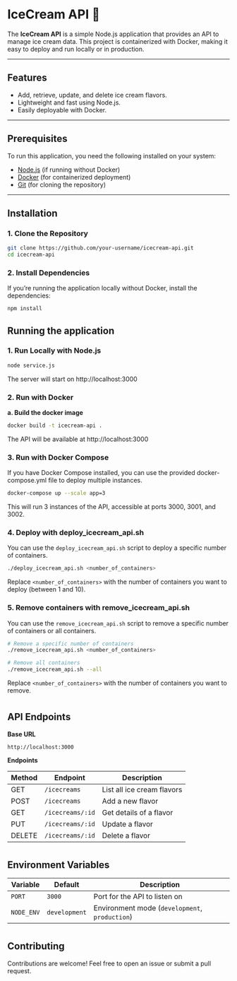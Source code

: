 # IceCream API 🍦

The **IceCream API** is a simple Node.js application that provides an API to manage ice cream data. This project is containerized with Docker, making it easy to deploy and run locally or in production.

---

## Features
- Add, retrieve, update, and delete ice cream flavors.
- Lightweight and fast using Node.js.
- Easily deployable with Docker.

---

## Prerequisites

To run this application, you need the following installed on your system:
- [Node.js](https://nodejs.org) (if running without Docker)
- [Docker](https://www.docker.com/get-started) (for containerized deployment)
- [Git](https://git-scm.com/) (for cloning the repository)

---

## Installation

### **1. Clone the Repository**
```bash
git clone https://github.com/your-username/icecream-api.git
cd icecream-api
```
### **2. Install Dependencies**

If you’re running the application locally without Docker, install the dependencies:

```bash
npm install
```

## **Running the application**

### **1. Run Locally with Node.js**

```bash
node service.js
```

The server will start on http://localhost:3000

### **2. Run with Docker**
**a. Build the docker image**
```bash
docker build -t icecream-api .
```
The API will be available at http://localhost:3000

### **3. Run with Docker Compose**
If you have Docker Compose installed, you can use the provided docker-compose.yml file to deploy multiple instances.
```bash
docker-compose up --scale app=3
```
This will run 3 instances of the API, accessible at ports 3000, 3001, and 3002.

### **4. Deploy with deploy_icecream_api.sh**
You can use the `deploy_icecream_api.sh` script to deploy a specific number of containers.
```bash
./deploy_icecream_api.sh <number_of_containers>
```
Replace `<number_of_containers>` with the number of containers you want to deploy (between 1 and 10).

### **5. Remove containers with remove_icecream_api.sh**
You can use the `remove_icecream_api.sh` script to remove a specific number of containers or all containers.
```bash
# Remove a specific number of containers
./remove_icecream_api.sh <number_of_containers>

# Remove all containers
./remove_icecream_api.sh --all
```
Replace `<number_of_containers>` with the number of containers you want to remove.

#

## API Endpoints

**Base URL**
```
http://localhost:3000
```
**Endpoints**

| Method | Endpoint          | Description               |
|--------|--------------------|---------------------------|
| GET    | `/icecreams`       | List all ice cream flavors |
| POST   | `/icecreams`       | Add a new flavor          |
| GET    | `/icecreams/:id`   | Get details of a flavor   |
| PUT    | `/icecreams/:id`   | Update a flavor           |
| DELETE | `/icecreams/:id`   | Delete a flavor           |

#


## Environment Variables

| Variable       | Default       | Description                          |
|----------------|---------------|--------------------------------------|
| `PORT`         | `3000`        | Port for the API to listen on        |
| `NODE_ENV`     | `development` | Environment mode (`development`, `production`) |

#

## **Contributing**
Contributions are welcome! Feel free to open an issue or submit a pull request.

